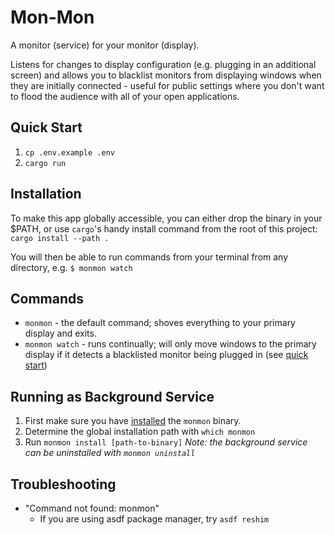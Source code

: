 # Mon-Mon
A monitor (service) for your monitor (display).

Listens for changes to display configuration (e.g. plugging in an additional screen) and allows you to blacklist monitors from displaying windows when they are initially connected - useful for public settings where you don't want to flood the audience with all of your open applications.

## Quick Start
1. `cp .env.example .env`
2. `cargo run`

## Installation
To make this app globally accessible, you can either drop the binary in your $PATH, or use `cargo`'s handy install command from the root of this project: `cargo install --path .`

You will then be able to run commands from your terminal from any directory, e.g. `$ monmon watch`

## Commands
- `monmon` - the default command; shoves everything to your primary display and exits.
- `monmon watch` - runs continually; will only move windows to the primary display if it detects a blacklisted monitor being plugged in (see [quick start](#quick-start))

## Running as Background Service
1. First make sure you have [installed](#installation) the `monmon` binary.
2. Determine the global installation path with `which monmon`
3. Run `monmon install [path-to-binary]`
_Note: the background service can be uninstalled with `monmon uninstall`_


## Troubleshooting
- "Command not found: monmon"
  - If you are using asdf package manager, try `asdf reshim`